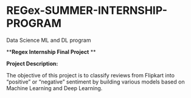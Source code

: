# REGex-SUMMER-INTERNSHIP-PROGRAM
Data Science ML and DL program


****Regex Internship Final Project** **

**Project Description:**

The objective of this project is to classify reviews from Flipkart into “positive” or “negative” sentiment by building various models based on Machine Learning and Deep Learning. 


